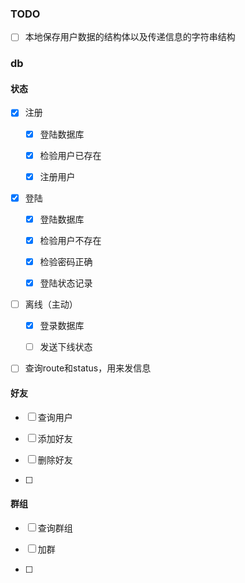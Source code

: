 ### TODO

- [ ] 本地保存用户数据的结构体以及传递信息的字符串结构

### db

#### 状态

- [x] 注册
  
  - [x] 登陆数据库
  
  - [x] 检验用户已存在
  
  - [x] 注册用户

- [x] 登陆
  
  - [x] 登陆数据库
  
  - [x] 检验用户不存在
  
  - [x] 检验密码正确
  
  - [x] 登陆状态记录

- [ ] 离线（主动）
  
  - [x] 登录数据库
  
  - [ ] 发送下线状态

- [ ] 查询route和status，用来发信息

#### 好友

- [ ] 查询用户

- [ ] 添加好友

- [ ] 删除好友

- [ ] 

#### 群组

- [ ] 查询群组

- [ ] 加群

- [ ] 